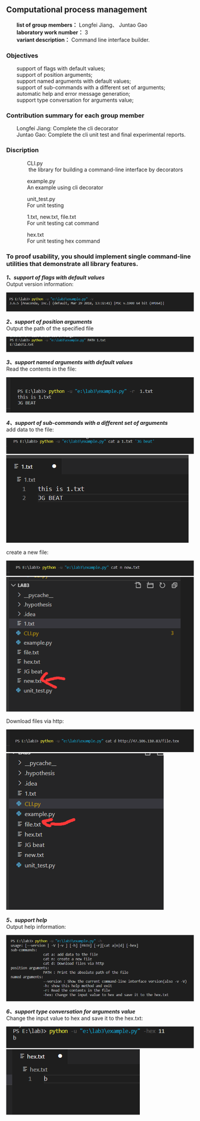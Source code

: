 ## Computational process management
&emsp;&emsp;**list of group members：** Longfei Jiang、 Juntao Gao<br>
&emsp;&emsp;**laboratory work number：** 3<br>
&emsp;&emsp;**variant description：** Command line interface builder.
### Objectives ###
&emsp;&emsp;support of flags with default values;<br>
&emsp;&emsp;support of position arguments;<br>
&emsp;&emsp;support named arguments with default values;<br>
&emsp;&emsp;support of sub-commands with a different set of arguments;<br>
&emsp;&emsp;automatic help and error message generation;<br>
&emsp;&emsp;support type conversation for arguments value;<br>

### Contribution summary for each group member ###
&emsp;&emsp;Longfei Jiang: Complete the cli decorator<br>
&emsp;&emsp;Juntao Gao: Complete the cli unit test and final experimental reports.<br>

### Discription ###
&emsp;&emsp;&emsp;&emsp;CLI.py  <br>
&emsp;&emsp;&emsp;&emsp; the library for building a command-line interface by decorators<br>

&emsp;&emsp;&emsp;&emsp;example.py  <br>
&emsp;&emsp;&emsp;&emsp;An example using cli decorator <br>

&emsp;&emsp;&emsp;&emsp;unit_test.py<br>
&emsp;&emsp;&emsp;&emsp;For unit testing<br>

&emsp;&emsp;&emsp;&emsp;1.txt, new.txt, file.txt<br>
&emsp;&emsp;&emsp;&emsp;For unit testing cat command<br>

&emsp;&emsp;&emsp;&emsp;hex.txt<br>
&emsp;&emsp;&emsp;&emsp;For unit testing hex command<br>

### To proof usability, you should implement single command-line utilities that demonstrate all library features.
***1、support of flags with default values***<br>
Output version information:

![](https://github.com/GJTNB/cpolab3/blob/master/images/1_1.png)

***2、support of position arguments***<br>
Output the path of the specified file

![](https://github.com/GJTNB/cpolab3/blob/master/images/7_1.png)

***3、support named arguments with default values***<br>
Read the contents in the file:

![](https://github.com/GJTNB/cpolab3/blob/master/images/3_1.png)

***4、support of sub-commands with a different set of arguments***<br>
add data to the file:

![](https://github.com/GJTNB/cpolab3/blob/master/images/2_1.png)
![](https://github.com/GJTNB/cpolab3/blob/master/images/2_2.png)

create a new file:

![](https://github.com/GJTNB/cpolab3/blob/master/images/2_3.png)
![](https://github.com/GJTNB/cpolab3/blob/master/images/2_4.png)

Download files via http:

![](https://github.com/GJTNB/cpolab3/blob/master/images/2_5.png)
![](https://github.com/GJTNB/cpolab3/blob/master/images/2_6.png)

***5、support help***<br>
Output help information:

![](https://github.com/GJTNB/cpolab3/blob/master/images/5_1.png)

***6、support type conversation for arguments value***<br>
Change the input value to hex and save it to the hex.txt:

![](https://github.com/GJTNB/cpolab3/blob/master/images/6_1.png)
![](https://github.com/GJTNB/cpolab3/blob/master/images/6_2.png)
